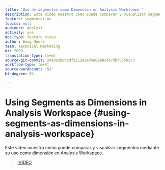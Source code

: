 ```yaml
---
title: 'Uso de segmentos como Dimension en Analysis Workspace '
description: Este vídeo muestra cómo puede comparar y visualizar segmentos mediante su uso como dimensión en Analysis Workspace.
feature: segmentation
topics: null
audience: analyst
activity: use
doc-type: feature video
author: Doug Moore
team: Technical Marketing
kt: 2009
translation-type: tm+mt
source-git-commit: 24ad92b0ccdf1112e3ed4a0968cd47db757598c3
workflow-type: tm+mt
source-wordcount: '52'
ht-degree: 0%

---
```



# Using Segments as Dimensions in Analysis Workspace {#using-segments-as-dimensions-in-analysis-workspace}

Este vídeo muestra cómo puede comparar y visualizar segmentos mediante su uso como dimensión en Analysis Workspace.

>[!VIDEO](https://video.tv.adobe.com/v/23974/?quality=12)